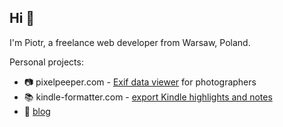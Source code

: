 ## Hi 👋

I'm Piotr, a freelance web developer from Warsaw, Poland.

Personal projects:

* 📷 pixelpeeper.com - [Exif data viewer](https://pixelpeeper.com/exif-data-viewer) for photographers
* 📚 kindle-formatter.com - [export Kindle highlights and notes](https://kindle-formatter.com)
* 📝 [blog](https://ptrchm.com)
